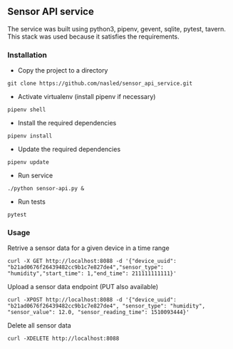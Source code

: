
## Sensor API service

The service was built using python3, pipenv, gevent, sqlite, pytest, tavern. This stack was used because it satisfies the requirements.


### Installation

* Copy the project to a directory
```
git clone https://github.com/nasled/sensor_api_service.git
```
* Activate virtualenv (install pipenv if necessary)
```
pipenv shell
```
* Install the required dependencies
```
pipenv install 
```
* Update the required dependencies
```
pipenv update
```
* Run service
```
./python sensor-api.py &
```
* Run tests
```
pytest
```

### Usage

Retrive a sensor data for a given device in a time range 
```
curl -X GET http://localhost:8088 -d '{"device_uuid": "b21ad0676f26439482cc9b1c7e827de4","sensor_type": "humidity","start_time": 1,"end_time": 211111111111}'
```

Upload a sensor data endpoint (PUT also available)
```
curl -XPOST http://localhost:8088 -d '{"device_uuid": "b21ad0676f26439482cc9b1c7e827de4", "sensor_type": "humidity", "sensor_value": 12.0, "sensor_reading_time": 1510093444}'
```

Delete all sensor data
```
curl -XDELETE http://localhost:8088
```
